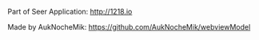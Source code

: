 Part of Seer Application: http://1218.io


Made by AukNocheMik: https://github.com/AukNocheMik/webviewModel
